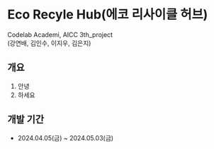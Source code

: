 # Eco Recyle Hub(에코 리사이클 허브)

 Codelab Academi, AICC 3th_project  
 (강연배, 김인수, 이지우, 김은지)
 
 ## 개요
1. 안녕
2. 하세요

## 개발 기간
- 2024.04.05(금) ~ 2024.05.03(금)
